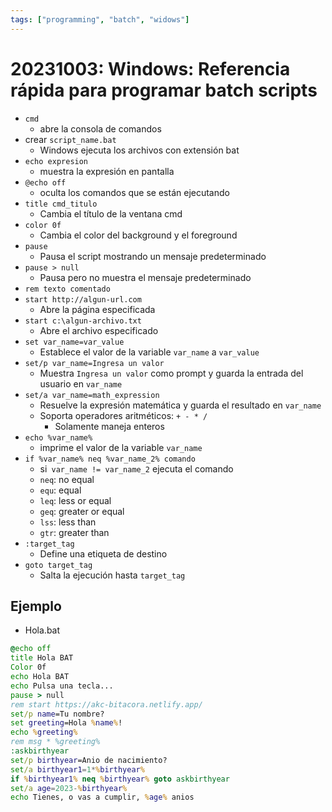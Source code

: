 ```yaml
---
tags: ["programming", "batch", "widows"]
---
```


# 20231003: Windows: Referencia rápida para programar batch scripts

- `cmd`
	- abre la consola de comandos
- crear `script_name.bat`
	- Windows ejecuta los archivos con extensión bat
- `echo expresion`
	- muestra la expresión en pantalla
- `@echo off`
	- oculta los comandos que se están ejecutando
- `title cmd_titulo`
	- Cambia el título de la ventana cmd
- `color 0f`
	- Cambia el color del background y el foreground
- `pause`
	- Pausa el script mostrando un mensaje predeterminado
- `pause > null`
	- Pausa pero no muestra el mensaje predeterminado
- `rem texto comentado`
- `start http://algun-url.com`
	- Abre la página especificada
- `start c:\algun-archivo.txt`
	- Abre el archivo especificado
- `set var_name=var_value`
	- Establece el valor de la variable `var_name` a `var_value`
- `set/p var_name=Ingresa un valor`
	- Muestra `Ingresa un valor` como prompt y guarda la entrada del usuario en `var_name`
- `set/a var_name=math_expression`
	- Resuelve la expresión matemática y guarda el resultado en `var_name`
	- Soporta operadores aritméticos: `+ - * /`
		- Solamente maneja enteros
- `echo %var_name%`
	- imprime el valor de la variable `var_name`
- `if %var_name% neq %var_name_2% comando`
	- si` var_name != var_name_2` ejecuta el comando
	- `neq`: no equal
	- `equ`: equal
	- `leq`: less or equal
	- `geq`: greater or equal
	- `lss`: less than
	- `gtr`: greater than
- `:target_tag`
	- Define una etiqueta de destino
- `goto target_tag`
	- Salta la ejecución hasta `target_tag`

## Ejemplo

- Hola.bat
```bat
@echo off
title Hola BAT
Color 0f
echo Hola BAT
echo Pulsa una tecla...
pause > null
rem start https://akc-bitacora.netlify.app/
set/p name=Tu nombre? 
set greeting=Hola %name%!
echo %greeting%
rem msg * %greeting%
:askbirthyear
set/p birthyear=Anio de nacimiento? 
set/a birthyear1=1*%birthyear%
if %birthyear1% neq %birthyear% goto askbirthyear
set/a age=2023-%birthyear%
echo Tienes, o vas a cumplir, %age% anios
```